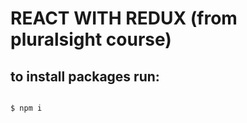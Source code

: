 # REACT WITH REDUX (from pluralsight course)

## to install packages run:
<pre><code>
$ npm i
</code></pre>